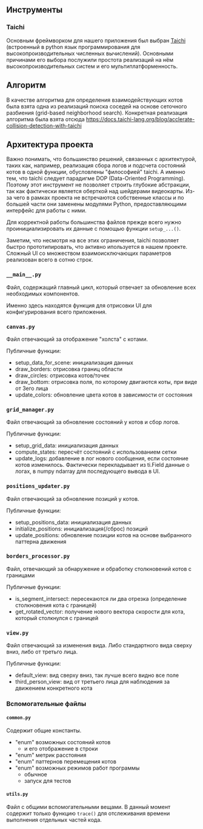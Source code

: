 ## Инструменты
### Taichi
Основным фреймворком для нашего приложения был выбран [Taichi](https://www.taichi-lang.org/) (встроенный в python язык программирования для высокопроизводительных численных вычислений). Основными причинами его выбора послужили простота реализаций на нём высокопроизводительных систем и его мультиплатформенность.

## Алгоритм

В качестве алгоритма для определения взаимодействующих котов была взята одна из реализаций поиска соседей на основе сеточного разбиения (grid-based neighborhood search). Конкретная реализация алгоритма была взята отсюда https://docs.taichi-lang.org/blog/acclerate-collision-detection-with-taichi


## Архитектура проекта
Важно понимать, что большинство решений, связанных с архитектурой, таких как, например, реализация сбора логов и подсчета состояний котов в одной функции, обусловлены "философией" taichi. А именно тем, что taichi следует парадигме DOP (Data-Oriented Programming). Поэтому этот инструмент не позволяет строить глубокие абстракции, так как фактически является оберткой над шейдерами видеокарты. Из-за чего в рамках проекта не встречаются собственные классы и по большей части они заменены модулями Python, предоставляющими интерфейс для работы с ними.

Для корректной работы большинства файлов прежде всего нужно проинициализировать их данные с помощью функции `setup_...()`.

Заметим, что несмотря на все этих ограничения, taichi позволяет быстро прототипировать, что активно ипользуется в нашем проекте. Сложный UI со множеством взаимоисключающих параметров реализован всего в сотню строк.

### `__main__.py`

Файл, содержащий главный цикл, который отвечает за обновление всех необходимых компонентов.

Именно здесь находятся функция для отрисовки UI для конфигурирования всего приложения.

### `canvas.py`
Файл отвечающий за отображение "холста" с котами.

Публичные функции:
- setup_data_for_scene: инициализация данных
- draw_borders: отрисовка границ области
- draw_circles: отрисовка котов/точек
- draw_bottom: отрисовка поля, по которому двигаются коты, при виде от 3его лица
- update_colors: обновление цвета котов в зависимости от состояния


### `grid_manager.py`
Файл отвечающий за обновление состояний у котов и сбор логов.

Публичные функции:
- setup_grid_data: инициализация данных
- compute_states: пересчёт состояний с использованием сетки
- update_logs: добавление в лог нового сообщения, если состояние котов изменилось. Фактически перекладывает из ti.Field данные о логах, в numpy ndarray для последующего вывода в UI.

### `positions_updater.py`
Файл отвечающий за обновление позиций у котов.

Публичные функции:
- setup_positions_data: инициализация данных
- initialize_positions: инициализация(/сброс) позиций
- update_positions: обновление позиции котов на основе выбранного паттерна движения

### `borders_processor.py`
Файл, отвечающий за обнаружение и обработку столкновений котов с границами

Публичные функции:
- is_segment_intersect: пересекаются ли два отрезка (определение столкновения кота с границей)
- get_rotated_vector: получение нового вектора скорости для кота, который столкнулся с границей

### `view.py`
Файл отвечающий за изменения вида. Либо стандартного вида сверху вниз, либо от третьго лица.

Публичные функции:
- default_view: вид сверху вниз, так лучше всего видно все поле
- third_person_view: вид от третьего лица для наблюдения за движением конкретного кота

### Вспомогательные файлы
#### `common.py`
Содержит общие константы.
- "enum" возможных состояний котов
	- и его отображение в строки
- "enum" метрик расстояния
- "enum" паттернов перемещения котов
- "enum" возможных режимов работ программы
	- обычное
	- запуск для тестов

#### `utils.py`
Файл с общими вспомогательными вещами. В данный момент содержит только функцию `trace()` для отслеживания времени выполнения отдельных частей кода.
